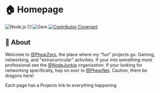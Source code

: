 # 🏠 Homepage
<!--googleoff: index-->
![Node.js CI](https://github.com/PhearZero/phearzero.github.io/workflows/Node.js%20CI/badge.svg)
![Gem](https://github.com/PhearZero/phearzero.github.io/workflows/Gem/badge.svg)
[![Contributor Covenant](https://img.shields.io/badge/Contributor%20Covenant-v2.0%20adopted-ff69b4.svg)](CODE_OF_CONDUCT.md)
<!--googleon: index-->

## 🏢 About

Welcome to [@PhearZero](https://phearzero.com), the place where my "fun" projects go. Gaming, networking, and 
"extracurricular" activities. If your into something more professional see the [@NodeJunkie](https://nodejunkie.github.io)
 organization. If your looking for networking specifically, hop on over to [@PhearNet](https://phearnet.github.io). 
 Caution, there be dragons here!
 
 Each page has a Projects link to everything happening
